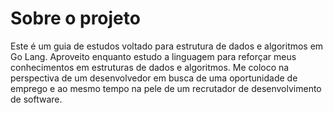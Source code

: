 # Sobre o projeto

Este é um guia de estudos voltado para estrutura de dados e algoritmos em Go Lang. Aproveito enquanto estudo a linguagem para reforçar meus conhecimentos em estruturas de dados e algoritmos. Me coloco na perspectiva de um desenvolvedor em busca de uma oportunidade de emprego e ao mesmo tempo na pele de um recrutador de desenvolvimento de software.